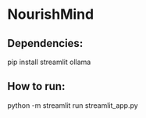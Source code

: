 # NourishMind
## Dependencies:
pip install streamlit ollama

## How to run:
python -m streamlit run streamlit_app.py
